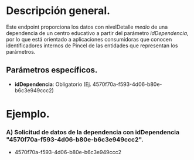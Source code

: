 # Descripción general.

Este endpoint proporciona los datos con nivelDetalle *medio* de una dependencia de un centro educativo a partir del parámetro *idDependencia*, por lo que está orientado a aplicaciones consumidoras que conocen identificadores internos de Pincel de las entidades que representan los parámetros.

## Parámetros específicos.

* **idDependencia**: Obligatorio (Ej. 4570f70a-f593-4d06-b80e-b6c3e949ccc2)

# Ejemplo.
### A) Solicitud de datos de la dependencia con idDependencia "4570f70a-f593-4d06-b80e-b6c3e949ccc2".
* 4570f70a-f593-4d06-b80e-b6c3e949ccc2











